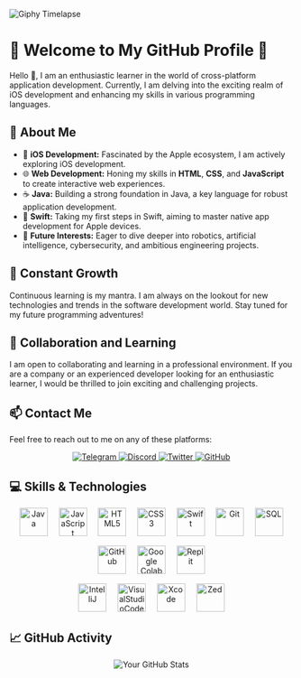 ![Giphy Timelapse](https://developers.giphy.com/branch/master/static/api-512d36c09662682717108a38bbb5c57d.gif)

# 🌟 Welcome to My GitHub Profile 🌟

Hello 👋, I am an enthusiastic learner in the world of cross-platform application development. Currently, I am delving into the exciting realm of iOS development and enhancing my skills in various programming languages.

## 🚀 About Me
- 📱 **iOS Development:** Fascinated by the Apple ecosystem, I am actively exploring iOS development.
- 🌐 **Web Development:** Honing my skills in **HTML**, **CSS**, and **JavaScript** to create interactive web experiences.
- ☕ **Java:** Building a strong foundation in Java, a key language for robust application development.
- 🍏 **Swift:** Taking my first steps in Swift, aiming to master native app development for Apple devices.
- 🤖 **Future Interests:** Eager to dive deeper into robotics, artificial intelligence, cybersecurity, and ambitious engineering projects.

## 🌱 Constant Growth
Continuous learning is my mantra. I am always on the lookout for new technologies and trends in the software development world. Stay tuned for my future programming adventures!

## 👥 Collaboration and Learning
I am open to collaborating and learning in a professional environment. If you are a company or an experienced developer looking for an enthusiastic learner, I would be thrilled to join exciting and challenging projects.

## 📫 Contact Me
Feel free to reach out to me on any of these platforms:
<p align="center">
  <a href="https://telegram.org">
    <img src="https://img.shields.io/badge/Telegram-pelusinnidev-26A5E4?style=for-the-badge&logo=telegram&logoColor=white" alt="Telegram">
  </a>
  <a href="https://discord.gg/pelusinnidev">
    <img src="https://img.shields.io/badge/Discord-pelusinnidev-5865F2?style=for-the-badge&logo=discord&logoColor=white" alt="Discord">
  </a>
  <a href="https://twitter.com/pelusinnidev">
    <img src="https://img.shields.io/badge/Twitter-pelusinnidev-1DA1F2?style=for-the-badge&logo=twitter&logoColor=white" alt="Twitter">
  </a>
  <a href="https://github.com/Pelusinni">
    <img src="https://img.shields.io/badge/GitHub-Pelusinni-100000?style=for-the-badge&logo=github&logoColor=white" alt="GitHub">
  </a>
</p>

## 💻 Skills & Technologies
<p align="center">
  <a href="https://www.oracle.com/java/"><img src="https://raw.githubusercontent.com/danielcranney/readme-generator/main/public/icons/skills/java-colored.svg" width="50" height="50" alt="Java"/></a> &nbsp; &nbsp;
  <a href="https://developer.mozilla.org/en-US/docs/Web/JavaScript"><img src="https://raw.githubusercontent.com/danielcranney/readme-generator/main/public/icons/skills/javascript-colored.svg" width="50" height="50" alt="JavaScript"/></a> &nbsp; &nbsp;
  <a href="https://developer.mozilla.org/en-US/docs/Glossary/HTML5"><img src="https://raw.githubusercontent.com/danielcranney/readme-generator/main/public/icons/skills/html5-colored.svg" width="50" height="50" alt="HTML5"/></a> &nbsp; &nbsp;
  <a href="https://www.w3.org/TR/CSS/#css"><img src="https://raw.githubusercontent.com/danielcranney/readme-generator/main/public/icons/skills/css3-colored.svg" width="50" height="50" alt="CSS3"/></a> &nbsp; &nbsp;
  <a href="https://developer.apple.com/swift/"><img src="https://raw.githubusercontent.com/danielcranney/readme-generator/main/public/icons/skills/swift-colored.svg" width="50" height="50" alt="Swift"/></a> &nbsp; &nbsp;
  <a href="https://git-scm.com/"><img src="https://raw.githubusercontent.com/danielcranney/readme-generator/main/public/icons/skills/git-colored.svg" width="50" height="50" alt="Git"/></a> &nbsp; &nbsp;
  <a href="https://www.mysql.com/"><img src="https://www.svgrepo.com/show/331760/sql-database-generic.svg" width="50" height="50" alt="SQL"/></a>
</p>

<p align="center">
  <a href="https://github.com/"><img src="https://cdn.icon-icons.com/icons2/2157/PNG/512/github_git_hub_logo_icon_132878.png" width="50" height="50" alt="GitHub"/></a> &nbsp; &nbsp;
  <a href="https://colab.research.google.com/"><img src="https://upload.wikimedia.org/wikipedia/commons/thumb/d/d0/Google_Colaboratory_SVG_Logo.svg/2560px-Google_Colaboratory_SVG_Logo.svg.png" width="50" height="50" alt="Google Colab"/></a> &nbsp; &nbsp;
  <a href="https://replit.com/"><img src="https://upload.wikimedia.org/wikipedia/commons/thumb/7/78/New_Replit_Logo.svg/2048px-New_Replit_Logo.svg.png" width="50" height="50" alt="Replit"/></a>
</p>

<p align="center">
  <a href="https://www.jetbrains.com/idea/"><img src="https://upload.wikimedia.org/wikipedia/commons/thumb/9/9c/IntelliJ_IDEA_Icon.svg/2048px-IntelliJ_IDEA_Icon.svg.png" width="50" height="50" alt="IntelliJ"/></a> &nbsp; &nbsp;
  <a href="https://code.visualstudio.com/"><img src="https://upload.wikimedia.org/wikipedia/commons/thumb/9/9a/Visual_Studio_Code_1.35_icon.svg/2048px-Visual_Studio_Code_1.35_icon.svg.png" width="50" height="50" alt="VisualStudioCode"/></a> &nbsp; &nbsp;
  <a href="https://developer.apple.com/xcode/"><img src="https://upload.wikimedia.org/wikipedia/en/5/56/Xcode_14_icon.png" width="50" height="50" alt="Xcode"/></a> &nbsp; &nbsp;
  <a href="https://zed.dev/"><img src="https://styles.redditmedia.com/t5_75wel6/styles/communityIcon_bgkfioxyzxna1.jpg?format=pjpg&s=fa3e8325a9b53042a665b10577939635737fad79" width="50" height="50" alt="Zed"/></a>
</p>

## 📈 GitHub Activity</h2>
<p align="center">
  <img src="https://github-readme-stats.vercel.app/api?username=PelusinniDev&show_icons=true&theme=radical" alt="Your GitHub Stats">
</p>
